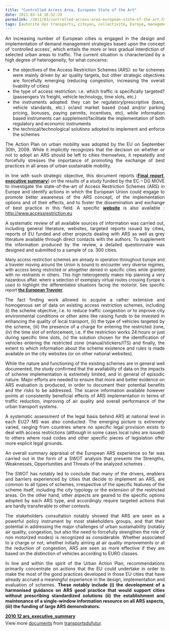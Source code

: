 ```yaml
---
title: "Controlled Access Area, European State of the Art"
date: 2011-03-14 16:52:29
permalink: /2011/03/controlled-access-area-european-state-of-the-art.html
tags: [autorité des transports, citoyen, collectivité, Europe, management de la mobilité, multimodes, partage de la voirie, Pay as You Move, péage urbain, qualité de l'air, roadpricing, surveillance]
---
```


<p style="text-align: justify">An increasing number of European cities is engaged in the design and implementation of demand management strategies based upon the concept of ‘controlled access’, which entails the more or less gradual interdiction of selected urban areas to traffic. The current situation is characterized by a high degree of heterogeneity, for what concerns:</p> <ul style="text-align: justify"> <li>the objectives of the Access Restriction Schemes (ARS): so far schemes were mainly driven by air quality targets, but other strategic objectives are forcefully emerging (reducing congestion, increasing the overall livability of cities) </li> <li>the type of access restriction: i.e. which traffic is specifically targeted? (passengers Vs freight, vehicle technology, time slots, etc.) </li> <li>the instruments adopted: they can be regulatory/prescriptive (bans, vehicle standards, etc.) or/and market based (road and/or parking pricing, bonuses, paying permits, incentives, etc), while information based instruments can supplement/facilitate the implementation of both regulatory and economic instruments </li> <li>the technical/technological solutions adopted to implement and enforce the schemes </li></ul>  <!--more-->    <p style="text-align: justify">The Action Plan on urban mobility was adopted by the EU on September 30th, 2009. While it implicitly recognizes that the decision on whether or not to adopt an ARS should be left to cities themselves, it repeatedly and forcefully stresses the importance of promoting the exchange of best practices in all areas of urban sustainable mobility.</p> <p style="text-align: justify">In line with such strategic objective, this document reports (<strong><a href="http://ec.europa.eu/transport/urban/studies/doc/2010_12_ars_final_report.pdf">Final report</a></strong>, <strong><a href="http://www.slideshare.net/transportsdufutur/2010-12-arsexecutivesummary">executive summary</a></strong>) on the results of a study funded by the EC – DG MOVE to investigate the state-of-the-art of Access Restriction Schemes (ARS) in Europe and identify actions in which the European Union could engage to promote better awareness of the ARS concept, of the implementation options and of their effects, and to foster the dissemination and exchange of best practice in this field. A specific <strong><a href="http://www.accessrestriction.eu/index.php?option=com_content&view=article&id=26&Itemid=55">website</a></strong> is also available : <a href="http://www.accessrestriction.eu">http://www.accessrestriction.eu</a></p> <p style="text-align: justify">A systematic review of all available sources of information was carried out, including general literature, websites, targeted reports issued by cities, reports of EU funded and other projects dealing with ARS as well as grey literature available through direct contacts with the authors. To supplement the information produced by the review, a detailed questionnaire was designed and submitted to a sample of ca. 300 cities.</p> <p style="text-align: justify"><span style="font-size: small">Many access restriction schemes are already in operation throughout Europe and a traveler moving around the Union is bound to encounter very diverse regimes, with access being restricted or altogether denied in specific cities while granted with no restraints in others. This high heterogeneity makes trip planning a very hazardous affair, where a selection of exemplary virtual routes crossing Europe is used to highlight the differentiated situations facing the motorist. See specific report <strong><a href="http://ec.europa.eu/transport/urban/studies/doc/2010_12_ars_the_european_traveler.pdf" target="_blank">the European Traveler</a></strong>.</span> <p style="text-align: justify">The fact finding work allowed to acquire a rather extensive and homogenous set of data on existing access restriction schemes, including (i) the scheme objective, i.e. to reduce traffic congestion or to improve city environmental conditions or other aims like raising funds to be invested in enhancing the quality of local transport, (ii) the type of vehicles targeted by the scheme, (iii) the presence of a charge for entering the restricted zone, (iv) the time slot of enforcement, i.e. if the restriction works 24 hours or just during specific time slots, (v) the solution chosen for the identification of vehicles entering the restricted zone (manual/stickers/ITS) and finally, the extent to which information about the scheme existence and rules is made available on the city websites (or on other national websites).</p> <p style="text-align: justify">While the nature and functioning of the existing schemes are in general well documented, the study confirmed that the availability of data on the impacts of scheme implementation is extremely limited, and in general of episodic nature. Major efforts are needed to ensure that more and better evidence on ARS evaluation is produced, in order to document their potential benefits and the risks to be addressed. The scarce information available however points at consistently beneficial effects of ARS implementation in terms of traffic reduction, improving of air quality and overall performance of the urban transport systems.</p> <p style="text-align: justify">A systematic assessment of the legal basis behind ARS at national level in each EU27 MS was also conducted. The emerging picture is extremely varied, ranging from countries where no specific legal provision exists to deal with access restrictions (although in some cases local rules are issued) to others where road codes and other specific pieces of legislation offer more explicit legal grounds.</p> <p style="text-align: justify">An overall summary appraisal of the European ARS experience so far was carried out in the form of a SWOT analysis that presents the Strengths, Weaknesses, Opportunities and Threats of the analyzed schemes .</p> <p style="text-align: justify">The SWOT has notably led to conclude that many of the drivers, enablers and barriers experienced by cities that decide to implement an ARS, are common to all types of schemes, irrespective of the specific features of the scheme itself, including the city typology or the extension of the restricted areas. On the other hand, other aspects are geared to the specific options adopted by each ARS type, and accordingly require targeted actions that are hardly transferable to other contexts.</p> <p style="text-align: justify">The stakeholders consultation notably showed that ARS are seen as a powerful policy instrument by most stakeholders groups, and that their potential in addressing the major challenges of urban sustainability (notably air quality, congestion, but also the need to forcefully strengthen the role of non motorized modes) is recognized as considerable. Whether associated to a charge or not, whether initially aiming at air quality improvements or at the reduction of congestion, ARS are seen as more effective if they are based on the distinction of vehicles according to EURO classes.</p> <p style="text-align: justify">In line and within the spirit of the Urban Action Plan, recommendations primarily concentrate on actions that the EU could undertake in order to make the most of the good practices developed in those EU cities that have already accrued a meaningful experience in the design, implementation and evaluation of schemes. <strong>These notably include (i) the development of a harmonised guidance on ARS good practice that would support cities without prescribing standardized solutions (ii) the establishment and maintenance of a single-window information resource on all ARS aspects, (iii) the funding of large ARS demonstrators.</strong></p> <div id="__ss_7259627" style="width: 477px"><strong style="margin: 12px 0 4px"><a href="http://www.slideshare.net/transportsdufutur/2010-12-arsexecutivesummary" title="2010 12 ars_executive_summary">2010 12 ars_executive_summary</a></strong>        <div style="padding: 5px 0 12px">View more <a href="http://www.slideshare.net/">documents</a> from <a href="http://www.slideshare.net/transportsdufutur">transportsdufutur</a>.</div> </div> </p>
